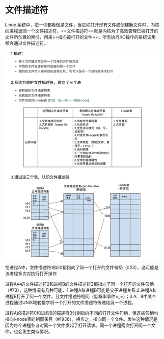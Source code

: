 # 文件描述符
Linux 系统中，把一切都看做是文件，当进程打开现有文件或创建新文件时，内核向进程返回一个文件描述符，==文件描述符==就是内核为了高效管理已被打开的文件所创建的索引，用来==指向被打开的文件==，所有执行I/O操作的系统调用都会通过文件描述符。

![-w786](media/16221362688329/16221363615597.jpg)
在进程A中，文件描述符1和30都指向了同一个打开的文件句柄（#23），这可能是该进程多次对执行打开操作

进程A中的文件描述符2和进程B的文件描述符2都指向了同一个打开的文件句柄（#73），这种情况有几种可能，1.进程A和进程B可能是父子进程关系;2.进程A和进程B打开了同一个文件，且文件描述符相同（低概率事件=_=）；3.A、B中某个进程通过UNIX域套接字将一个打开的文件描述符传递给另一个进程。

进程A的描述符0和进程B的描述符3分别指向不同的打开文件句柄，但这些句柄均指向i-node表的相同条目（#1936），换言之，指向同一个文件。发生这种情况是因为每个进程各自对同一个文件发起了打开请求。同一个进程两次打开同一个文件，也会发生类似情况。